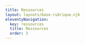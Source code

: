 ```yaml
---
title: Ressources
layout: layouts/base-rubrique.njk
eleventyNavigation:
  key: ressources
  title: Ressources
  order: 3
---
```


